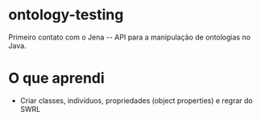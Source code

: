 # ontology-testing
  
  Primeiro contato com o Jena -- API para a manipulação de ontologias no Java.

# O que aprendi

* Criar classes, indivíduos, propriedades (object properties) e regrar do SWRL

